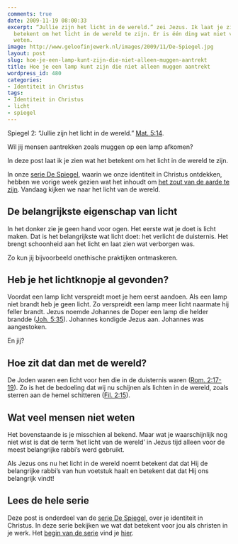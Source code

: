 ```yaml
---
comments: true
date: 2009-11-19 08:00:33
excerpt: “Jullie zijn het licht in de wereld.” zei Jezus. Ik laat je zien wat het
  betekent om het licht in de wereld te zijn. Er is één ding wat niet veel mensen
  weten.
image: http://www.geloofinjewerk.nl/images/2009/11/De-Spiegel.jpg
layout: post
slug: hoe-je-een-lamp-kunt-zijn-die-niet-alleen-muggen-aantrekt
title: Hoe je een lamp kunt zijn die niet alleen muggen aantrekt
wordpress_id: 480
categories:
- Identiteit in Christus
tags:
- Identiteit in Christus
- licht
- spiegel
---
```


Spiegel 2: “Jullie zijn het licht in de wereld.” [Mat. 5:14](http://www.biblija.net/biblija.cgi?m=Matteus+5%3A14&id18=1&pos=0&l=nl&set=10).

Wil jij mensen aantrekken zoals muggen op een lamp afkomen?

In deze post laat ik je zien wat het betekent om het licht in de wereld te zijn.

In onze [serie De Spiegel](/2009/11/09/kijk-eens-wat-vaker-in-de-spiegel/), waarin we onze identiteit in Christus ontdekken, hebben we vorige week gezien wat het inhoudt om [het zout van de aarde te zijn](/2009/11/12/het-geheim-van-het-zout-van-de-aarde/). Vandaag kijken we naar het licht van de wereld.




## De belangrijkste eigenschap van licht


In het donker zie je geen hand voor ogen. Het eerste wat je doet is licht maken. Dat is het belangrijkste wat licht doet: het verlicht de duisternis. Het brengt schoonheid aan het licht en laat zien wat verborgen was.

Zo kun jij bijvoorbeeld onethische praktijken ontmaskeren.


## Heb je het lichtknopje al gevonden?


Voordat een lamp licht verspreidt moet je hem eerst aandoen. Als een lamp niet brandt heb je geen licht. Zo verspreidt een lamp meer licht naarmate hij feller brandt. Jezus noemde Johannes de Doper een lamp die helder brandde ([Joh. 5:35](http://www.biblija.net/biblija.cgi?m=Johannes+5%3A35&id18=1&pos=0&l=nl&set=10)). Johannes kondigde Jezus aan. Johannes was aangestoken.

En jij?


## Hoe zit dat dan met de wereld?


De Joden waren een licht voor hen die in de duisternis waren ([Rom. 2:17-19](http://www.biblija.net/biblija.cgi?m=Romeinen+2%3A17-19&id18=1&pos=0&l=nl&set=10)). Zo is het de bedoeling dat wij nu schijnen als lichten in de wereld, zoals sterren aan de hemel schitteren ([Fil. 2:15](http://www.biblija.net/biblija.cgi?m=Filippenzen+2%3A15&id18=1&pos=0&l=nl&set=10&idp0=19&idp1=17)).


## Wat veel mensen niet weten


Het bovenstaande is je misschien al bekend. Maar wat je waarschijnlijk nog niet wist is dat de term ‘het licht van de wereld’ in Jezus tijd alleen voor de meest belangrijke rabbi’s werd gebruikt.

Als Jezus ons nu het licht in de wereld noemt betekent dat dat Hij de belangrijke rabbi’s van hun voetstuk haalt en betekent dat dat Hij ons belangrijk vindt!


## Lees de hele serie


Deze post is onderdeel van de [serie De Spiegel](/2009/11/09/kijk-eens-wat-vaker-in-de-spiegel/), over je identiteit in Christus. In deze serie bekijken we wat dat betekent voor jou als christen in je werk. Het [begin van de serie](/2009/11/09/kijk-eens-wat-vaker-in-de-spiegel/) vind je [hier](/2009/11/09/kijk-eens-wat-vaker-in-de-spiegel/).
